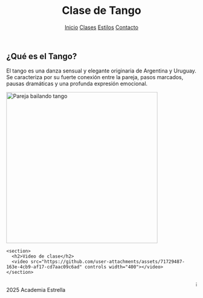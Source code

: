 <html lang="es">
<head>
  <meta charset="UTF-8">
  <link rel="stylesheet" href="css/estilos.css">
</head>
<body>
  <header>
    <h1>Clase de Tango</h1>
    <nav>
      <a href="https://nevarez007.github.io/Danza/index.html">Inicio</a>
      <a href="https://nevarez007.github.io/clase/">Clases</a>
      <a href="https://nevarez007.github.io/Informaci-n/">Estilos</a>
      <a href="https://nevarez007.github.io/contacto/">Contacto</a>
    </nav>
  </header>

  <main>
    <section>
      <h2>¿Qué es el Tango?</h2>
      <p>El tango es una danza sensual y elegante originaria de Argentina y Uruguay. Se caracteriza por su fuerte conexión entre la pareja, pasos marcados, pausas dramáticas y una profunda expresión emocional.</p>
      <img src="https://observatorio.tec.mx/wp-content/uploads/2022/03/EntreTangoyMatemC3A1ticas.jpg" alt="Pareja bailando tango" width="400">
    </section>


    <section>
      <h2>Video de clase</h2>
      <video src="https://github.com/user-attachments/assets/71729487-163e-4cb9-af17-cd7aac09c6ad" controls width="400"></video>
    </section>

  </main>

  <footer>
    <marquee>¡Aprende a bailar el Tango con pasión y elegancia!</marquee>
    2025 Academia Estrella
  </footer>
</body>
</html>
